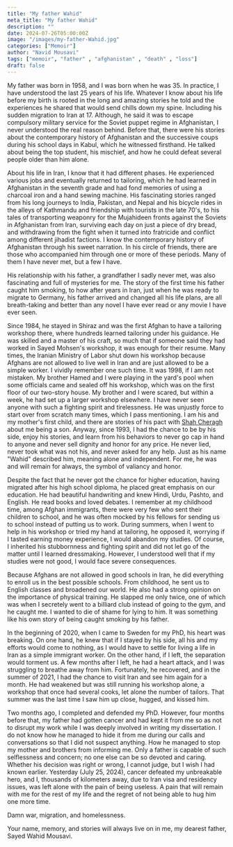 ```yaml
---
title: "My father Wahid"
meta_title: "My father Wahid"
description: ""
date: 2024-07-26T05:00:00Z
image: "/images/my-father-Wahid.jpg"
categories: ["Memoir"]
author: "Navid Mousavi"
tags: ["memoir", "father" , "afghanistan" , "death" , "loss"]
draft: false
---
```


My father was born in 1958, and I was born when he was 35. In practice, I have understood the last 25 years of his life. Whatever I know about his life before my birth is rooted in the long and amazing stories he told and the experiences he shared that would send chills down my spine. Including his sudden migration to Iran at 17. Although, he said it was to escape compulsory military service for the Soviet puppet regime in Afghanistan, I never understood the real reason behind. Before that, there were his stories about the contemporary history of Afghanistan and the successive coups during his school days in Kabul, which he witnessed firsthand. He talked about being the top student, his mischief, and how he could defeat several people older than him alone. 

About his life in Iran, I know that it had different phases. He experienced various jobs and eventually returned to tailoring, which he had learned in Afghanistan in the seventh grade and had fond memories of using a charcoal iron and a hand sewing machine. His fascinating stories ranged from his long journeys to India, Pakistan, and Nepal and his bicycle rides in the alleys of Kathmandu and friendship with tourists in the late 70's, to his tales of transporting weaponry for the Mujahideen fronts against the Soviets in Afghanistan from Iran, surviving each day on just a piece of dry bread, and withdrawing from the fight when it turned into fratricide and conflict among different jihadist factions. I know the contemporary history of Afghanistan through his sweet narration.
In his circle of friends, there are those who accompanied him through one or more of these periods. Many of them I have never met, but a few I have. 

His relationship with his father, a grandfather I sadly never met, was also fascinating and full of mysteries for me. The story of the first time his father caught him smoking, to how after years in Iran, just when he was ready to migrate to Germany, his father arrived and changed all his life plans, are all breath-taking and better than any novel I have ever read or any movie I have ever seen.

Since 1984, he stayed in Shiraz and was the first Afghan to have a tailoring workshop there, where hundreds learned tailoring under his guidance. He was skilled and a master of his craft, so much that if someone said they had worked in Sayed Mohsen's workshop, it was enough for their resume. Many times, the Iranian Ministry of Labor shut down his workshop because Afghans are not allowed to live well in Iran and are just allowed to be a simple worker. I vividly remember one such time. It was 1998, if I am not mistaken. My brother Hamed and I were playing in the yard's pool when some officials came and sealed off his workshop, which was on the first floor of our two-story house. My brother and I were scared, but within a week, he had set up a larger workshop elsewhere. I have never seen anyone with such a fighting spirit and tirelessness. He was unjustly force to start over from scratch many times, which I pass mentioning. I am his and my mother's first child, and there are stories of his pact with [Shah Cheragh](https://en.wikipedia.org/wiki/Shah_Cheragh) about me being a son. Anyway, since 1993, I had the chance to be by his side, enjoy his stories, and learn from his behaviors to never go cap in hand to anyone and never sell dignity and honor for any price. He never lied, never took what was not his, and never asked for any help. Just as his name "Wahid" described him, meaning alone and independent. For me, he was and will remain for always, the symbol of valiancy and honor.

Despite the fact that he never got the chance for higher education, having migrated after his high school diploma, he placed great emphasis on our education. He had beautiful handwriting and knew Hindi, Urdu, Pashto, and English. He read books and loved debates. I remember at my childhood time, among Afghan immigrants, there were very few who sent their children to school, and he was often mocked by his fellows for sending us to school instead of putting us to work. During summers, when I went to help in his workshop or tried my hand at tailoring, he opposed it, worrying if I tasted earning money experience, I would abandon my studies. Of course, I inherited his stubbornness and fighting spirit and did not let go of the matter until I learned dressmaking. However, I understood well that if my studies were not good, I would face severe consequences.

Because Afghans are not allowed in good schools in Iran, he did everything to enroll us in the best possible schools. From childhood, he sent us to English classes and broadened our world. He also had a strong opinion on the importance of physical training. He slapped me only twice, one of which was when I secretely went to a billiard club instead of going to the gym, and he caught me. I wanted to die of shame for lying to him. It was something like his own story of being caught smoking by his father.

In the beginning of 2020, when I came to Sweden for my PhD, his heart was breaking. On one hand, he knew that if I stayed by his side, all his and my efforts would come to nothing, as I would have to settle for living a life in Iran as a simple immigrant worker. On the other hand, if I left, the separation would torment us. A few months after I left, he had a heart attack, and I was struggling to breathe away from him. Fortunately, he recovered, and in the summer of 2021, I had the chance to visit Iran and see him again for a month. He had weakened but was still running his workshop alone, a workshop that once had several cooks, let alone the number of tailors. That summer was the last time I saw him up close, hugged, and kissed him.

Two months ago, I completed and defended my PhD. However, four months before that, my father had gotten cancer and had kept it from me so as not to disrupt my work while I was deeply involved in writing my dissertation. I do not know how he managed to hide it from me during our calls and conversations so that I did not suspect anything. How he managed to stop my mother and brothers from informing me. Only a father is capable of such selflessness and concern; no one else can be so devoted and caring. Whether his decision was right or wrong, I cannot judge, but I wish I had known earlier. Yesterday (July 25, 2024), cancer defeated my unbreakable hero, and I, thousands of kilometers away, due to Iran visa and residency issues, was left alone with the pain of being useless. A pain that will remain with me for the rest of my life and the regret of not being able to hug him one more time.

Damn war, migration, and homelessness.

Your name, memory, and stories will always live on in me, my dearest father, Sayed Wahid Mousavi.
